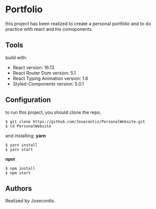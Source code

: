# Portfolio

this project has been realized to create a personal portfolio and to do practice with react and his comoponents.

## Tools

build with:

- React version: 16.13
- React Router Dom version: 5.1
- React Typing Animation version: 1.6
- Styled-Components version: 5.0.1

## Configuration

to run this project, you should clone the repo.

```
$ git clone https://github.com/Josecontis/PersonalWebsite.git
$ cd PersonalWebsite
```

and installing:
**yarn**

```
$ yarn install
$ yarn start
```

**npm**

```
$ npm install
$ npm start
```
## Authors
Realized by Josecontis.